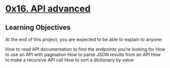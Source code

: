 # [0x16. API advanced]()

## Learning Objectives

At the end of this project, you are expected to be able to explain to anyone:

  How to read API documentation to find the endpoints you’re looking for
  How to use an API with pagination
  How to parse JSON results from an API
  How to make a recursive API call
  How to sort a dictionary by value
